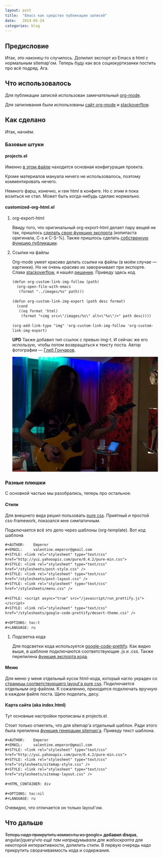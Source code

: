 ```yaml
---
layout: post
title:  "Emacs как средство публикации записей"
date:   2014-05-24
categories: blog
---
```


## Предисловие

Итак, это наконец-то случилось. Допилил экспорт из Emacs в html с нормальным sitemap'ом. Теперь буду как все социокуртизанки постить про всё подряд. Ага.

## Что использовалось

Для публикации записей использован замечательный [org-mode](http://www.emacswiki.org/emacs/OrgMode).

Для запиливания были использованы [сайт org-mode](http://orgmode.org/) и [stackoverflow](http://stackoverflow.com/).

## Как сделано

Итак, начнём.

### Базовые штуки

#### projects.el

Именно [в этом файле](https://github.com/ivalentinee/Blog-Source/blob/master/projects.el) находится основная конфигурация проекта.

Кроме материалов мануала ничего не использовалось, поэтому комментировать нечего.

Немного фарш, конечно, и raw html в конфиге. Но с этим я пока возиться не стал. Может быть когда-нибудь сделаю нормально.

#### customized-org-html.el

1.  org-export-html

    Ввиду того, что оригинальный org-export-html делает пару вещей не так, пришлось [сделать свою функцию экспорта](https://github.com/ivalentinee/emacs_config/blob/20999812763e86b95dfe84c3d57bbe8c1f28c416/.emacs.d/global/customized-org-html.el#L587) (копипаста оригинала, C-s и C-S-%). Также пришлось сделать [собственную функцию публикации](https://github.com/ivalentinee/emacs_config/blob/20999812763e86b95dfe84c3d57bbe8c1f28c416/.emacs.d/global/customized-org-html.el#L45).

2.  Ссылки на файлы

    Org-mode умеет красиво делать ссылки на файлы (в моём случае — картинки). Но не очень красиво их заворачивает при экспорте. Слава [stackoverflow](http://stackoverflow.com/), я нашёл [решение](http://stackoverflow.com/questions/14684263/how-to-org-mode-image-absolute-path-of-export-html). Приведу здесь код

        (defun org-custom-link-img-follow (path)
          (org-open-file-with-emacs
           (format "../images/%s" path)))

        (defun org-custom-link-img-export (path desc format)
          (cond
           ((eq format 'html)
            (format "<img src=\"/images/%s\" alt=\"%s\"/>" path desc))))

        (org-add-link-type "img" 'org-custom-link-img-follow 'org-custom-link-img-export)

    **UPD**
    Также добавил тип ссылок с превью img-t. И сейчас же его использую, чтобы потом возвращаться к тексту поста. Автор фотографии — [Глеб Гончаров](http://gongled.ru/).

    ![Тестовое изображение](/assets/img/posts/2014-05-24-emacs-blogging/test.jpg)

### Разные плюшки

С основной частью мы разобрались, теперь про остальное.

#### Стили

Для внешнего вида решил пользовать [pure css](http://purecss.io/). Приятный и простой css-framework, показался мне симпатичным.

Подключается всё это дело через шаблоны (org-template). Вот код шаблона

    #+AUTHOR:    Emperor
    #+EMAIL:     valentine.emperor@gmail.com
    #+STYLE: <link rel="stylesheet" type="text/css" href="http://yui.yahooapis.com/pure/0.4.2/pure-min.css">
    #+STYLE: <link rel="stylesheet" type="text/css" href="/stylesheets/post-style.css" />
    #+STYLE: <link rel="stylesheet" type="text/css" href="/stylesheets/post-layout.css" />
    #+STYLE: <link rel="stylesheet" type="text/css" href="/stylesheets/menu.css" />

    #+STYLE: <script async="true" src="/javascript/run_prettify.js"></script>
    #+STYLE: <link rel="stylesheet" type="text/css" href="/stylesheets/google-code-prettify/desert-theme.css" />

    #+OPTIONS: toc:t
    #+LANGUAGE: ru

1.  Подсветка кода

    Для подсветки кода используется [google-code-prettify](http://code.google.com/p/google-code-prettify/). Как видно выше, в шаблоне подключаются соответствующие .js и .css. Также перепилена [функция экспорта кода](https://github.com/ivalentinee/emacs_config/blob/20999812763e86b95dfe84c3d57bbe8c1f28c416/.emacs.d/global/customized-org-html.el#L147).

#### Меню

Для меню у меня отдельный кусок html-кода, который нагло украден со [страницы соответствующего layout'а pure css](http://purecss.io/layouts/side-menu/). Подключается отдельным org-файлом. К сожалению, приходится подключать вручную в каждом файле поста. Щито поделать, десу.

#### Карта сайта (aka index.html)

Тут основные настройки прописаны в projects.el.

Стоит только отметить, что для sitemap'а отдельный шаблон. Ради этого была препилена [функция генерации sitemap'а](https://github.com/ivalentinee/emacs_config/blob/20999812763e86b95dfe84c3d57bbe8c1f28c416/.emacs.d/global/customized-org-html.el#L53). Приведу текст шаблона.

    #+AUTHOR:    Emperor
    #+EMAIL:     valentine.emperor@gmail.com
    #+STYLE: <link rel="stylesheet" type="text/css" href="http://yui.yahooapis.com/pure/0.4.2/pure-min.css">
    #+STYLE: <link rel="stylesheet" type="text/css" href="stylesheets/sitemap-style.css" />
    #+STYLE: <link rel="stylesheet" type="text/css" href="stylesheets/sitemap-layout.css" />

    #+HTML_CONTAINER: div

    #+OPTIONS: toc:nil
    #+LANGUAGE: ru

Очевидно, что отличается он только layout'ом.

## Что дальше

~~Теперь надо прикрутить комменты из google+~~ **добавил disqus**, angular/jquery/_что ещё там напридумывали для жабоскрапта_ для некоторой интерактивности, допилить стили. В первую очередь надо прикрутить сворачиваемость кода и содержания.
